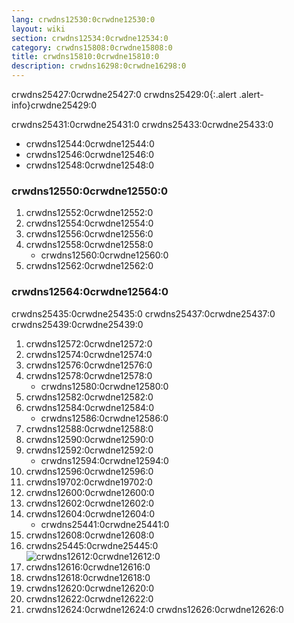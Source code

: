 ```yaml
---
lang: crwdns12530:0crwdne12530:0
layout: wiki
section: crwdns12534:0crwdne12534:0
category: crwdns15808:0crwdne15808:0
title: crwdns15810:0crwdne15810:0
description: crwdns16298:0crwdne16298:0
---
```


crwdns25427:0crwdne25427:0
crwdns25429:0{:.alert .alert-info}crwdne25429:0

crwdns25431:0crwdne25431:0 crwdns25433:0crwdne25433:0
- crwdns12544:0crwdne12544:0
- crwdns12546:0crwdne12546:0
- crwdns12548:0crwdne12548:0

### crwdns12550:0crwdne12550:0
1. crwdns12552:0crwdne12552:0
1. crwdns12554:0crwdne12554:0
1. crwdns12556:0crwdne12556:0
1. crwdns12558:0crwdne12558:0
   - crwdns12560:0crwdne12560:0
1. crwdns12562:0crwdne12562:0

### crwdns12564:0crwdne12564:0
crwdns25435:0crwdne25435:0 crwdns25437:0crwdne25437:0 crwdns25439:0crwdne25439:0
1. crwdns12572:0crwdne12572:0
1. crwdns12574:0crwdne12574:0
1. crwdns12576:0crwdne12576:0
1. crwdns12578:0crwdne12578:0
   - crwdns12580:0crwdne12580:0
1. crwdns12582:0crwdne12582:0
1. crwdns12584:0crwdne12584:0
   - crwdns12586:0crwdne12586:0
1. crwdns12588:0crwdne12588:0
1. crwdns12590:0crwdne12590:0
1. crwdns12592:0crwdne12592:0
   - crwdns12594:0crwdne12594:0
1. crwdns12596:0crwdne12596:0
1. crwdns19702:0crwdne19702:0
1. crwdns12600:0crwdne12600:0
1. crwdns12602:0crwdne12602:0
1. crwdns12604:0crwdne12604:0
    - crwdns25441:0crwdne25441:0
1. crwdns12608:0crwdne12608:0
1. crwdns25445:0crwdne25445:0<br> ![crwdns12612:0crwdne12612:0](crwdns25443:0crwdne25443:0)
1. crwdns12616:0crwdne12616:0
1. crwdns12618:0crwdne12618:0
1. crwdns12620:0crwdne12620:0
1. crwdns12622:0crwdne12622:0
1. crwdns12624:0crwdne12624:0 crwdns12626:0crwdne12626:0
